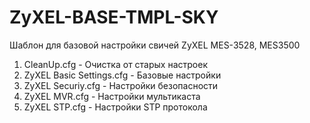 ZyXEL-BASE-TMPL-SKY
===================

Шаблон для базовой настройки свичей ZyXEL MES-3528, MES3500

1. CleanUp.cfg              - Очистка от старых настроек
2. ZyXEL Basic Settings.cfg - Базовые настройки
3. ZyXEL Securiy.cfg        - Настройки безопасности
4. ZyXEL MVR.cfg            - Настройки мультикаста
5. ZyXEL STP.cfg            - Настройки STP протокола
